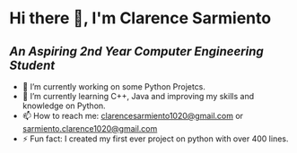 # Hi there 👋, I'm Clarence Sarmiento
## ***An Aspiring 2nd Year Computer Engineering Student***

- 🔭 I’m currently working on some Python Projetcs.
- 🌱 I’m currently learning C++, Java and improving my skills and knowledge on Python.
- 📫 How to reach me: clarencesarmiento1020@gmail.com or sarmiento.clarence1020@gmail.com
- ⚡ Fun fact: I created my first ever project on python with over 400 lines.
